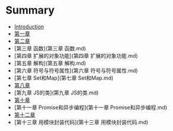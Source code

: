 # Summary

* [Introduction](README.md)
* [第一章]()
* [第二章]()
* [第三章 函数](第三章 函数.md)
* [第四章 扩展的对象功能](第四章 扩展的对象功能.md)
* [第五章 解构](第五章 解构.md)
* [第六章 符号与符号属性](第六章 符号与符号属性.md)
* [第七章 Set和Map](第七章 Set和Map.md)
* [第八章]()
* [第九章 JS的类](第九章 JS的类.md)
* [第十章]()
* [第十一章 Promise和异步编程](第十一章 Promise和异步编程.md)
* [第十二章]()
* [第十三章 用模块封装代码](第十三章 用模块封装代码.md)

